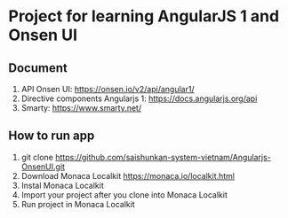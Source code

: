 # Project for learning AngularJS 1 and Onsen UI

## Document
1. API Onsen UI: https://onsen.io/v2/api/angular1/
2. Directive components Angularjs 1: https://docs.angularjs.org/api
3. Smarty: https://www.smarty.net/

## How to run app
1. git clone https://github.com/saishunkan-system-vietnam/Angularjs-OnsenUI.git
2. Download Monaca Localkit https://monaca.io/localkit.html
3. Instal Monaca Localkit
4. Import your project after you clone into Monaca Localkit
5. Run project in Monaca Localkit

